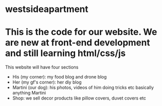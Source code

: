 westsideapartment
=================

This is the code for our website. We are new at front-end development and still learning html/css/js
=================
This website will have four sections 
  - His (my corner): my food blog and drone blog
  - Her (my gf's corner): her diy blog 
  - Martini (our dog): his photos, videos of him doing tricks etc basically anything Martini 
  - Shop: we sell decor products like pillow covers, duvet covers etc 
